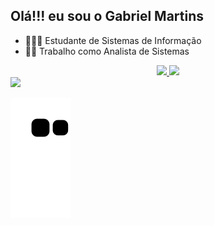 ## Olá!!! eu sou o Gabriel Martins

- 🎒👨‍🎓 Estudante de Sistemas de Informação
- 🧑‍💼 Trabalho como Analista de Sistemas

<div align="center">
  <a href="https://github.com/GabrielMartinsF">
  <img height="180em" src="https://github-readme-stats.vercel.app/api?username=GabrielMartinsF&show_icons=true&theme=tokyonight&include_all_commits=true&count_private=true"/>
  <img height="180em" src="https://github-readme-stats.vercel.app/api/top-langs/?username=GabrielMartinsF&layout=compact&langs_count=7&theme=tokyonight"/>
</div>
 
<div> 
  <a href="https://www.linkedin.com/in/gabriel-martins-3a5aa5189/" target="_blank"><img src="https://img.shields.io/badge/-LinkedIn-%230077B5?style=for-the-badge&logo=linkedin&logoColor=white" target="_blank"></a> 
 
  ![Snake animation](https://github.com/GabrielMartinsF/GabrielMartinsF/blob/output/github-contribution-grid-snake.svg)
 
</div>  
